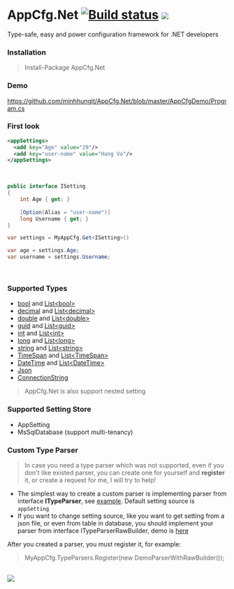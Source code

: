 # AppCfg.Net [![Build status](https://ci.appveyor.com/api/projects/status/8ifb08lenlmbdf0p?svg=true)](https://ci.appveyor.com/project/minhhungit/appcfg) <a href="https://www.nuget.org/packages/AppCfg.Net/"><img src="https://img.shields.io/nuget/v/AppCfg.Net.svg?style=flat" /> </a>

Type-safe, easy and power configuration framework for .NET developers

### Installation
> Install-Package AppCfg.Net

### Demo 
<a href="https://github.com/minhhungit/AppCfg.Net/blob/master/AppCfgDemo/Program.cs">https://github.com/minhhungit/AppCfg.Net/blob/master/AppCfgDemo/Program.cs</a>
<br />

### First look

```xml
<appSettings>
  <add key="Age" value="29"/>
  <add key="user-name" value="Hung Vo"/>
</appSettings>
```
<br />

```csharp
public interface ISetting
{
    int Age { get; }
	
    [Option(Alias = "user-name")] 
    long Username { get; }
}

var settings = MyAppCfg.Get<ISetting>()

var age = settings.Age;
var username = settings.Username;

```
<br />

### Supported Types
- <a href="https://github.com/minhhungit/AppCfg.Net/blob/master/AppCfg/TypeParsers/BooleanParser.cs" target="_blank">bool</a> and <a href="https://github.com/minhhungit/AppCfg.Net/blob/master/AppCfg/TypeParsers/ListBooleanParser.cs" target="_blank">List&#60;bool&#62;</a>
- <a href="https://github.com/minhhungit/AppCfg.Net/blob/master/AppCfg/TypeParsers/DecimalParser.cs" target="_blank">decimal</a> and <a href="https://github.com/minhhungit/AppCfg.Net/blob/master/AppCfg/TypeParsers/ListDecimalParser.cs" target="_blank">List&#60;decimal&#62;</a>
- <a href="https://github.com/minhhungit/AppCfg.Net/blob/master/AppCfg/TypeParsers/DoubleParser.cs" target="_blank">double</a> and <a href="https://github.com/minhhungit/AppCfg.Net/blob/master/AppCfg/TypeParsers/ListDoubleParser.cs" target="_blank">List&#60;double&#62;</a>
- <a href="https://github.com/minhhungit/AppCfg.Net/blob/master/AppCfg/TypeParsers/GuidParser.cs" target="_blank">guid</a> and <a href="https://github.com/minhhungit/AppCfg.Net/blob/master/AppCfg/TypeParsers/ListGuidParser.cs" target="_blank">List&#60;guid&#62;</a>
- <a href="https://github.com/minhhungit/AppCfg.Net/blob/master/AppCfg/TypeParsers/IntParser.cs" target="_blank">int</a> and <a href="https://github.com/minhhungit/AppCfg.Net/blob/master/AppCfg/TypeParsers/ListIntParser.cs" target="_blank">List&#60;int&#62;</a>
- <a href="https://github.com/minhhungit/AppCfg.Net/blob/master/AppCfg/TypeParsers/LongParser.cs" target="_blank">long</a> and <a href="https://github.com/minhhungit/AppCfg.Net/blob/master/AppCfg/TypeParsers/ListLongParser.cs" target="_blank">List&#60;long&#62;</a>
- <a href="https://github.com/minhhungit/AppCfg.Net/blob/master/AppCfg/TypeParsers/StringParser.cs" target="_blank">string</a> and <a href="https://github.com/minhhungit/AppCfg.Net/blob/master/AppCfg/TypeParsers/ListStringParser.cs" target="_blank">List&#60;string&#62;</a>
- <a href="https://github.com/minhhungit/AppCfg.Net/blob/master/AppCfg/TypeParsers/TimeSpanParser.cs" target="_blank">TimeSpan</a> and <a href="https://github.com/minhhungit/AppCfg.Net/blob/master/AppCfg/TypeParsers/ListTimespanParser.cs" target="_blank">List&#60;TimeSpan&#62;</a>
- <a href="https://github.com/minhhungit/AppCfg.Net/blob/master/AppCfg/TypeParsers/DateTimeParser.cs" target="_blank">DateTime</a> and <a href="https://github.com/minhhungit/AppCfg.Net/blob/master/AppCfg/TypeParsers/ListDateTimeParser.cs" target="_blank">List&#60;DateTime&#62;</a>
- <a href="https://github.com/minhhungit/AppCfg.Net/blob/master/AppCfg/TypeParsers/JsonParser.cs" target="_blank">Json</a>
- <a href="https://github.com/minhhungit/AppCfg.Net/blob/master/AppCfg/TypeParsers/ConnectionStringParser.cs" target="_blank">ConnectionString</a>

> AppCfg.Net is also support nested setting

### Supported Setting Store
- AppSetting
- MsSqlDatabase (support multi-tenancy)

### Custom Type Parser
> In case you need a type parser which was not supported, even if you don't like existed parser, you can create one for yourself and **register** it, or create a request for me, I will try to help!

- The simplest way to create a custom parser is implementing parser from interface **ITypeParser**, see <a href="https://github.com/minhhungit/AppCfg.Net/blob/master/AppCfg/TypeParsers/IntParser.cs" target="_blank">example</a>. 
Default setting source is `appSetting`
- If you want to change setting source, like you want to get setting from a json file, or even from table in database, you should implement your parser from interface ITypeParserRawBuilder, demo is <a href="https://github.com/minhhungit/AppCfg.Net/blob/master/AppCfgDemo/CustomParsers/DemoParserWithRawBuilder.cs" target="_blank">here</a>

After you created a parser, you must register it, for example:
> MyAppCfg.TypeParsers.Register(new DemoParserWithRawBuilder<JsonPerson>());

<br />

<img src="https://raw.githubusercontent.com/minhhungit/AppCfg/master/wiki/images/demo.png" />
